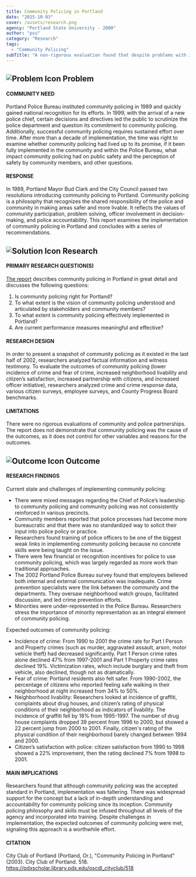 ```yaml
---
title: Community Policing in Portland
date: "2015-10-03"
cover: /assets/research.png
agency: "Portland State University - 2000"
author: "psu"
category: "Research"
tags:
  - "Community Policing"
subTitle: "A non-rigorous evaluation found that despite problems with implementation, community policing met expected outcomes in areas such as incidence of crime, fear of crime, livability, and citizen satisfaction."
---
```


## ![Problem Icon](https://github.com/google/material-design-icons/raw/master/alert/1x_web/ic_error_outline_black_48dp.png "Problem") Problem

#### COMMUNITY NEED

Portland Police Bureau instituted community policing in 1989 and quickly gained national recognition for its efforts. In 1999, with the arrival of a new police chief, certain decisions and directives led the public to scrutinize the police department and question its commitment to community policing. Additionally, successful community policing requires sustained effort over time. After more than a decade of implementation, the time was right to examine whether community policing had lived up to its promise, if it been fully implemented in the community and within the Police Bureau, what impact community policing had on public safety and the perception of safety by community members, and other questions.

#### RESPONSE

In 1989, Portland Mayor Bud Clark and the City Council passed two resolutions introducing community policing to Portland. Community policing is a philosophy that recognizes the shared responsibility of the police and community in making areas safer and more livable. It reflects the values of community participation, problem solving, officer involvement in decision-making, and police accountability. This report examines the implementation of community policing in Portland and concludes with a series of recommendations.

## ![Solution Icon](https://github.com/google/material-design-icons/raw/master/action/1x_web/ic_lightbulb_outline_black_48dp.png "Solution") Research

#### PRIMARY RESEARCH QUESTION(S)

[The report](https://pdxscholar.library.pdx.edu/oscdl_cityclub/518/) describes community policing in Portland in great detail and discusses the following questions:

1. Is community policing right for Portland?
2. To what extent is the vision of community policing understood and articulated by stakeholders and community members?
3. To what extent is community policing effectively implemented in Portland?
4. Are current performance measures meaningful and effective?

#### RESEARCH DESIGN

In order to present a snapshot of community policing as it existed in the last half of 2002, researchers analyzed factual information and witness testimony. To evaluate the outcomes of community policing (lower incidence of crime and fear of crime, increased neighborhood livability and citizen’s satisfaction, increased partnership with citizens, and increased officer initiative), researchers analyzed crime and crime response data, various citizen surveys, employee surveys, and County Progress Board benchmarks.

#### LIMITATIONS

There were no rigorous evaluations of community and police partnerships. The report does not demonstrate that community policing was the cause of the outcomes, as it does not control for other variables and reasons for the outcomes.

## ![Outcome Icon](https://github.com/google/material-design-icons/raw/master/action/1x_web/ic_view_list_black_48dp.png "Outcome") Outcome

#### RESEARCH FINDINGS

Current state and challenges of implementing community policing:

* There were mixed messages regarding the Chief of Police’s leadership to community policing and community policing was not consistently reinforced in various precincts.
* Community members reported that police processes had become more bureaucratic and that there was no standardized way to solicit their input into police policy or practice.
* Researchers found training of police officers to be one of the biggest weak links in implementing community policing because no concrete skills were being taught on the issue.
* There were few financial or recognition incentives for police to use community policing, which was largely regarded as more work than traditional approaches.
* The 2002 Portland Police Bureau survey found that employees believed both internal and external communication was inadequate. Crime prevention specialists were the link between the community and the departments. They oversaw neighborhood watch groups, facilitated discussion, and led crime prevention efforts.
* Minorities were under-represented in the Police Bureau. Researchers stress the importance of minority representation as an integral element of community policing.

Expected outcomes of community policing:

* Incidence of crime: From 1990 to 2001 the crime rate for Part I Person and Property crimes (such as murder, aggravated assault, arson, motor vehicle theft) had decreased significantly. Part 1 Person crime rates alone declined 47% from 1997-2001 and Part 1 Property crime rates declined 19%. Victimization rates, which include burglary and theft from vehicle, also declined, though not as dramatically.
* Fear of crime: Portland residents also felt safer. From 1990-2002, the percentage of citizens who reported feeling safe walking in their neighborhood at night increased from 34% to 50%.
* Neighborhood livability: Researchers looked at incidence of graffiti, complaints about drug houses, and citizen’s rating of physical conditions of their neighborhood as indicators of livability. The incidence of graffiti fell by 18% from 1995-1997. The number of drug house complaints dropped 39 percent from 1996 to 2000, but showed a 22 percent jump from 2000 to 2001. Finally, citizen's rating of the physical condition of their neighborhood barely changed between 1994 and 2000.
* Citizen’s satisfaction with police: citizen satisfaction from 1990 to 1998 showed a 22% improvement, then the rating declined 7% from 1998 to 2001.

#### MAIN IMPLICATIONS

Researchers found that although community policing was the accepted standard in Portland, implementation was faltering. There was widespread support for the concept but a lack of in-depth understanding and accountability for community policing since its inception. Community policing philosophy and skills must be infused throughout all levels of the agency and incorporated into training. Despite challenges in implementation, the expected outcomes of community policing were met, signaling this approach is a worthwhile effort.

#### CITATION

City Club of Portland (Portland, Or.), "Community Policing in Portland" (2003). City Club of Portland. 518. https://pdxscholar.library.pdx.edu/oscdl_cityclub/518
